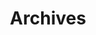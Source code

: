 ---
menu: 
    main:
        name: Archives
        weight: -50
        params:
            icon: archives
            newTab: false
title: 'Archives'
layout: archives
draft: false
---
